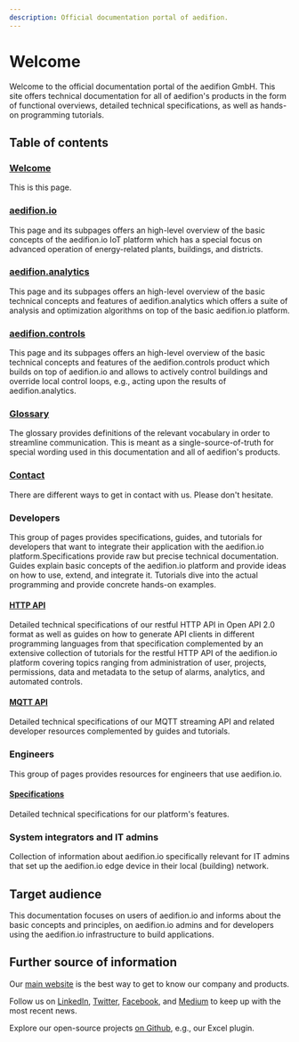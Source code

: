 ```yaml
---
description: Official documentation portal of aedifion.
---
```


# Welcome

Welcome to the official documentation portal of the aedifion GmbH. This site offers technical documentation for all of aedifion's products in the form of functional overviews, detailed technical specifications, as well as hands-on programming tutorials.

## Table of contents

### [Welcome](./)

This is this page.

### [aedifion.io](aedifion.io/)

This page and its subpages offers an high-level overview of the basic concepts of the aedifion.io IoT platform which has a special focus on advanced operation of energy-related plants, buildings, and districts.

### [aedifion.analytics](aedifion.analytics.md)

This page and its subpages offers an high-level overview of the basic technical concepts and features of aedifion.analytics which offers a suite of analysis and optimization algorithms on top of the basic aedifion.io platform. 

### [aedifion.controls](aedifion.controls.md)

This page and its subpages offers an high-level overview of the basic technical concepts and features of the aedifion.controls product which builds on top of aedifion.io and allows to actively control buildings and override local control loops, e.g., acting upon the results of aedifion.analytics. 

### [Glossary](glossary.md)

The glossary provides definitions of the relevant vocabulary in order to streamline communication. This is meant as a single-source-of-truth for special wording used in this documentation and all of aedifion's products.

### [Contact](contact.md)

There are different ways to get in contact with us. Please don't hesitate. 

### Developers

This group of pages provides specifications, guides, and tutorials for developers that want to integrate their application with the aedifion.io platform.Specifications provide raw but precise technical documentation. Guides explain basic concepts of the aedifion.io platform and provide ideas on how to use, extend, and integrate it. Tutorials dive into the actual programming and provide concrete hands-on examples.

#### [HTTP API](developers/api-documentation/)

Detailed technical specifications of our restful HTTP API in Open API 2.0 format as well as guides on how to generate API clients in different programming languages from that specification complemented by an extensive collection of tutorials for the restful HTTP API of the aedifion.io platform covering topics ranging from administration of user, projects, permissions, data and metadata to the setup of alarms, analytics, and automated controls. 

#### [MQTT API](developers/mqtt-api/)

Detailed technical specifications of our MQTT streaming API and related developer resources complemented by guides and tutorials.

### Engineers

This group of pages provides resources for engineers that use aedifion.io. 

#### [Specifications](engineers/specifications/)

Detailed technical specifications for our platform's features.

### System integrators and IT admins

Collection of information about aedifion.io specifically relevant for IT admins that set up the aedifion.io edge device in their local \(building\) network.

## Target audience

This documentation focuses on users of aedifion.io and informs about the basic concepts and principles, on aedifion.io admins and for developers using the aedifion.io infrastructure to build applications.  

## **Further source of information**

Our [main website](https://www.aedifion.com/) is the best way to get to know our company and products. 

Follow us on [LinkedIn](https://www.linkedin.com/company/aedifion/), [Twitter](https://twitter.com/aedifion), [Facebook](https://www.facebook.com/aedifion/), and [Medium](https://medium.com/@aedifion) to keep up with the most recent news.

Explore our open-source projects [on Github](https://github.com/aedifion), e.g., our Excel plugin.




